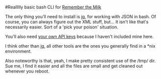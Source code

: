 #Reallllly basic bash CLI for [Remember the Milk][milk]

The only thing you'll need to install is [jq][jq], for working with JSON in bash. Of course, you can always figure out the XML stuff, but... It isn't like that's necessarily easier. Sort of a 'pick your poison' situation.

You'll also need [your own API keys][api] because I haven't included mine here.

I think other than [jq][jq], all other tools are the ones you generally find in a \*nix environment.

Also noteworthy is that, yeah, I make pretty consistent use of the /tmp/ dir. Sue me, I find it easier and all the files are small and get cleaned out whenever you reboot. 

[milk]: http://www.rememberthemilk.com
[jq]: https://stedolan.github.io/jq/
[api]: https://www.rememberthemilk.com/services/api/keys.rtm
